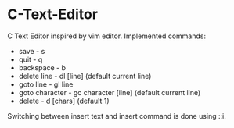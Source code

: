 # C-Text-Editor

C Text Editor inspired by vim editor.
Implemented commands:
<ul>
  <li>save - s</li>
  <li>quit - q</li>
  <li>backspace - b</li>
  <li>delete line - dl [line] (default current line)</li>
  <li>goto line - gl line</li>
  <li>goto character - gc character [line] (default current line)</li>
  <li>delete - d [chars] (default 1)</li>
</ul>
    Switching between insert text and insert command is done using ::i.
